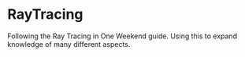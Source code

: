 # RayTracing

Following the Ray Tracing in One Weekend guide. Using this to expand knowledge of many different aspects.
